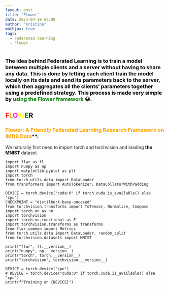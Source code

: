 ```yaml
---
layout: post
title: "Flower"
date: 2024-04-19 07:00
author: "Kristina"
mathjax: true
tags:
  - Federated learning
  - Flower
---
```





### <font color='black'> The idea behind Federated Learning is to train a model between multiple clients and a server without having to share any data. This is done by letting each client train the model locally on its data and send its parameters back to the server, which then aggregates all the clients’ parameters together using a predefined strategy. This process is made very simple by</font> <font color='green'>using the Flower framework</font> &#128512;.


## <font color='red'>F</font><font color='orange'>L</font><font color='magenta'>O</font><font color='yellow'>W</font><font color='green'>E</font>R</font> 

### <font color='orange'>Flower: A Friendly Federated Learning Research Framework on IMDB Data</font>**.


We naturally first need to import torch and torchvision and loading **<font color='black'>the MNIST</font>** dataset

`import flwr as fl` <br>
`import numpy as np`<br>
`import matplotlib.pyplot as plt`<br>
`import torch`<br>
`from torch.utils.data import DataLoader`<br>
`from transformers import AutoTokenizer, DataCollatorWithPadding`<br>

`DEVICE = torch.device("cuda:0" if torch.cuda.is_available() else "cpu")`<br>
`CHECKPOINT = "distilbert-base-uncased"`<br>
`from torchvision.transforms import ToTensor, Normalize, Compose`<br>
`import torch.nn as nn`<br>
`import torchvision`<br>
`import torch.nn.functional as F`<br>
`import torchvision.transforms as transforms`<br>
`from flwr.common import Metrics`<br>
`from torch.utils.data import DataLoader, random_split`<br>
`from torchvision.datasets import MNIST`<br>

`print("flwr", fl.__version__)`<br>
`print("numpy", np.__version__)`<br>
`print("torch", torch.__version__)`<br>
`print("torchvision", torchvision.__version__)`<br>

`DEVICE = torch.device("cpu")`<br>
`# DEVICE = torch.device("cuda:0" if torch.cuda.is_available() else "cpu")`<br>
`print(f"Training on {DEVICE}")`<br>

